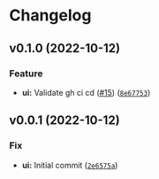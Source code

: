 # Changelog

<!--next-version-placeholder-->

## v0.1.0 (2022-10-12)
### Feature
* **ui:** Validate gh ci cd ([#15](https://github.com/pandalearnstocode/py_lib_semver_pr_driven/issues/15)) ([`8e67753`](https://github.com/pandalearnstocode/py_lib_semver_pr_driven/commit/8e67753e01b2a658d655b10dea9f13972e2506a1))

## v0.0.1 (2022-10-12)
### Fix
* **ui:** Initial commit ([`2e6575a`](https://github.com/pandalearnstocode/py_lib_semver_pr_driven/commit/2e6575a1b32c75feef66b05e0bd1d90014824989))
